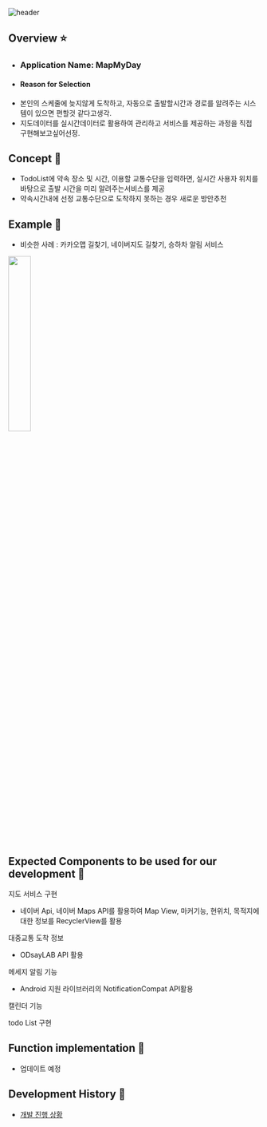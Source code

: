 ![header](https://capsule-render.vercel.app/api?type=wave&color=auto&height=300&section=header&text=Capstone%20Team5&fontSize=50)

## Overview ⭐️

- ### Application Name: MapMyDay  
- #### Reason for Selection
- 본인의 스케줄에 늦지않게 도착하고, 자동으로 출발할시간과 경로를 알려주는 시스템이 있으면 편할것 같다고생각.
- 지도데이터를 실시간데이터로 활용하여 관리하고 서비스를 제공하는 과정을 직접 구현해보고싶어선정.

## Concept 🍪

- TodoList에 약속 장소 및 시간, 이용할 교통수단을 입력하면, 실시간 사용자 위치를 바탕으로 출발 시간을 미리 알려주는서비스를 제공
- 약속시간내에 선정 교통수단으로 도착하지 못하는 경우 새로운 방안추천

## Example 🍪
- 비슷한 사례 : 카카오맵 길찾기, 네이버지도 길찾기, 승하차 알림 서비스 
<img width="30%" src="https://user-images.githubusercontent.com/94777814/237893910-a6b79bcc-e4ac-4f60-85d2-f940602e9e8a.png"/>


## Expected Components to be used for our development 🔧

지도 서비스 구현 
- 네이버 Api, 네이버 Maps API를 활용하여 Map View, 마커기능, 현위치, 목적지에 대한 정보를 RecyclerView를 활용

대중교통 도착 정보
- ODsayLAB API 활용

메세지 알림 기능
- Android 지원 라이브러리의 NotificationCompat API활용

캘린더 기능

todo List 구현


## Function implementation 🔧
- 업데이트 예정

## Development History 🌳

- [개발 진행 상황](https://www.notion.so/pursue-your-dream/f23a460b383b4f96992aaddfab46b9a2?v=7b766e9a7dab459c9b8809b854192483)



